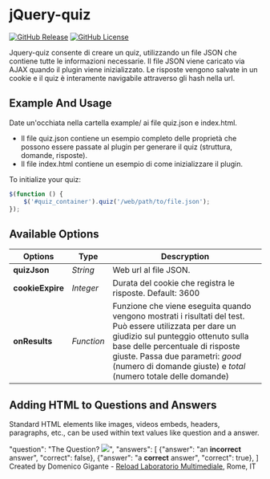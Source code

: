 # jQuery-quiz
[![GitHub Release](https://img.shields.io/github/release/qubyte/rubidium.svg?style=flat-square)](https://github.com/Reload-Lab/jQuery-quiz/releases)
[![GitHub License](https://img.shields.io/github/license/prasathmani/tinyfilemanager.svg?style=flat-square)](https://github.com/Reload-Lab/jQuery-quiz/blob/main/LICENSE)

Jquery-quiz consente di creare un quiz, utilizzando un file JSON che contiene tutte le informazioni necessarie. Il file JSON viene caricato via AJAX quando il plugin viene inizializzato.
Le risposte vengono salvate in un cookie e il quiz è interamente navigabile attraverso gli hash nella url.

## Example And Usage
Date un'occhiata nella cartella example/ ai file quiz.json e index.html. 
- Il file quiz.json contiene un esempio completo delle proprietà che possono essere passate al plugin per generare il quiz (struttura, domande, risposte).
- Il file index.html contiene un esempio di come inizializzare il plugin.

To initialize your quiz:

```javascript
$(function () {
    $('#quiz_container').quiz('/web/path/to/file.json');
});
```
## Available Options
|  Options | Type  | Descryption |
| ------------ | ------------ | ------------ |
| **quizJson**  | *String*  | Web url al file JSON.  |
| **cookieExpire**  | *Integer*  | Durata del cookie che registra le risposte. Default: 3600  |
| **onResults**  |  *Function* | Funzione che viene eseguita quando vengono mostrati i risultati del test. Può essere utilizzata per dare un giudizio sul punteggio ottenuto sulla base delle percentuale di risposte giuste. Passa due parametri: *good* (numero di domande giuste) e *total* (numero totale delle domande)  |
## Adding HTML to Questions and Answers
Standard HTML elements like images, videos embeds, headers, paragraphs, etc., can be used within text values like question and a answer.

"question": "The Question? <img src='path/to/image.png' />",
"answers": [
    {"answer": "an <b>incorrect</b> answer", "correct": false},
    {"answer": "a <b>correct</b> answer",    "correct": true},
]
Created by Domenico Gigante - [Reload Laboratorio Multimediale](https://www.reloadlab.it "Reload Laboratorio Multimediale"), Rome, IT